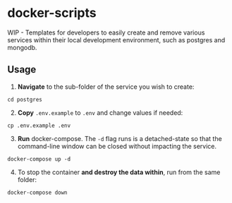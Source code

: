 # docker-scripts

WIP - Templates for developers to easily create and remove various services within their local development environment, such as postgres and mongodb.

## Usage

1. **Navigate** to the sub-folder of the service you wish to create:

```
cd postgres
```

2. **Copy** `.env.example` to `.env` and change values if needed:

```
cp .env.example .env
```

3. **Run** docker-compose. The `-d` flag runs is a detached-state so that the command-line window can be closed without impacting the service.

```
docker-compose up -d
```

4. To stop the container **and destroy the data within**, run from the same folder:

```
docker-compose down
```
